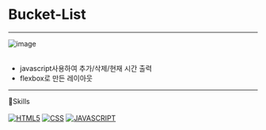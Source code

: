 # Bucket-List
---

![image](https://user-images.githubusercontent.com/62333447/144612989-3dc532db-b6f3-490d-afd7-60eb1a27ba46.png)
<br>
<br>

* javascript사용하여 추가/삭제/현재 시간 출력<br>
* flexbox로 만든 레이아웃 



---
🎈Skills<br><br>
[![HTML5](https://img.shields.io/badge/Html-34F26?style=flat-square&logo=Html&logoColor=black)](github.com/lee910814/Bucket-List)
[![CSS](https://img.shields.io/badge/Css-1572B6?style=flat-square&logo=Css&logoColor=black)](github.com/lee910814/Bucket-List)
[![JAVASCRIPT](https://img.shields.io/badge/Javascript-F7DF1E?style=flat-square&logo=Javascript&logoColor=black)](github.com/lee910814/Bucket-List)
